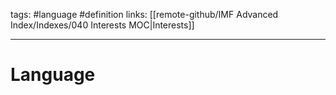 tags: #language #definition 
links: [[remote-github/IMF Advanced Index/Indexes/040 Interests MOC|Interests]]

---
# Language